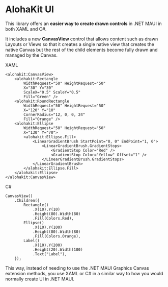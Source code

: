 # AlohaKit UI

This library offers an **easier way to create drawn controls** in .NET MAUI in both XAML and C#.

It includes a new **CanvasView** control that allows content such as drawn Layouts or Views so that it creates a single native view that creates the native Canvas but the rest of the child elements become fully drawn and managed by the Canvas.

XAML

```
<alohakit:CanvasView>
    <alohakit:Rectangle
        WidthRequest="50" HeightRequest="50" 
        X="30" Y="30" 
        ScaleX="0.5" ScaleY="0.5"
        Fill="Green" />
    <alohakit:RoundRectangle
        WidthRequest="50" HeightRequest="50" 
        X="120" Y="10" 
        CornerRadius="12, 0, 0, 24"
        Fill="Orange" />
    <alohakit:Ellipse
        WidthRequest="50" HeightRequest="50" 
        X="130" Y="70">
        <alohakit:Ellipse.Fill>
            <LinearGradientBrush StartPoint="0, 0" EndPoint="1, 0">
                <LinearGradientBrush.GradientStops>
                    <GradientStop Color="Red" />
                    <GradientStop Color="Yellow" Offset="1" />
                </LinearGradientBrush.GradientStops>
            </LinearGradientBrush>
        </alohakit:Ellipse.Fill>
    </alohakit:Ellipse>
</alohakit:CanvasView>

```
C#

```
CanvasView()
    .Children({
        Rectangle()
            .X(10).Y(10)
            .Height(80).Width(80)
            .Fill(Colors.Red),
        Ellipse() 
            .X(10).Y(100)
            .Height(80).Width(80)
            .Fill(Colors.Orange),
        Label()
            .X(10).Y(200)
            .Height(20).Width(100)
            .Text("Label"),
    });
```

This way, instead of needing to use the .NET MAUI Graphics Canvas extension methods, you use XAML or C# in a similar way to how you would normally create UI in .NET MAUI.
